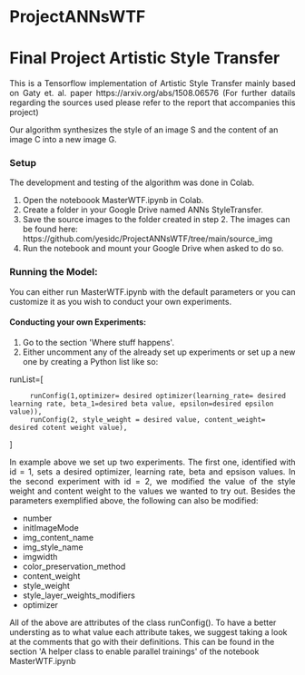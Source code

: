 # ProjectANNsWTF
<h1>Final Project Artistic Style Transfer </h1>

<p  align="justify">This is a Tensorflow implementation of Artistic Style Transfer mainly based on Gaty et. al. paper https://arxiv.org/abs/1508.06576 (For further 
datails regarding the sources used please refer to the report that accompanies this project)

Our algorithm synthesizes the style of an image S and the content of an image C into a new image G. </p>




<h3> Setup</h3>
<div>
 
The development and testing of the algorithm was done in Colab.
 
<ol>
 <li> Open the noteboook MasterWTF.ipynb in Colab. </li>
 <li>Create a folder in your Google Drive named ANNs StyleTransfer.</li>
 <li>Save the source images to the folder created in step 2. The images can be found here: https://github.com/yesidc/ProjectANNsWTF/tree/main/source_img </li>
 <li> Run the notebook and mount your Google Drive when asked to do so. </li>
</ol>
</div>


<h3>Running the Model:</h3>

<p  align="justify">You can either run MasterWTF.ipynb with the default parameters or you can customize it as you wish 
to conduct your own experiments. </p>


<h4>Conducting your own Experiments: </h4>
<ol>
         <li> Go to the section 'Where stuff happens'. </li>
         <li>Either uncomment any of the already set up experiments or set up a new one by creating a Python list like so: </li>
</ol>
runList=[

         runConfig(1,optimizer= desired optimizer(learning_rate= desired learning rate, beta_1=desired beta value, epsilon=desired epsilon value)),
         runConfig(2, style_weight = desired value, content_weight= desired cotent weight value),
      
]

<p  align="justify">In example above we set up two experiments. The first one, identified with id = 1, sets a desired optimizer, learning rate, beta and epsison values. 
In the second experiment with id = 2, we modified the value of the style weight and content weight to the values we wanted to try out. 
Besides the parameters exemplified above, the following can also be modified: </p>

<ul>
         <li>number </li>

<li> initImageMode </li>

<li> img_content_name </li>

<li> img_style_name </li>

<li> imgwidth </li>

<li> color_preservation_method </li>

<li> content_weight </li>

<li> style_weight </li>

<li> style_layer_weights_modifiers </li>

<li> optimizer </li>
</ul>                

<p align_ "justify"> All of the above are attributes of the class runConfig(). To have a better understing as to what value each attribute
takes, we suggest taking a look at the comments that go with their definitions. This can be found in the section
'A helper class to enable parallel trainings' of the notebook MasterWTF.ipynb</p>



